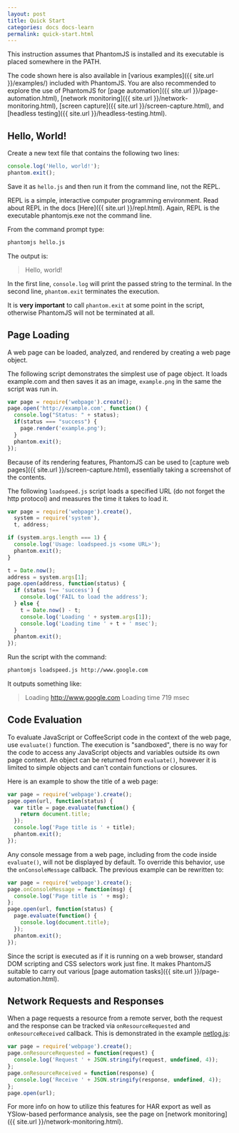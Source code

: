```yaml
---
layout: post
title: Quick Start
categories: docs docs-learn
permalink: quick-start.html
---
```


This instruction assumes that PhantomJS is installed and its executable is placed somewhere in the PATH.

The code shown here is also available in [various examples]({{ site.url }}/examples/) included with PhantomJS. You are also recommended to explore the use of PhantomJS for [page automation]({{ site.url }}/page-automation.html), [network monitoring]({{ site.url }}/network-monitoring.html), [screen capture]({{ site.url }}/screen-capture.html), and [headless testing]({{ site.url }}/headless-testing.html).

## Hello, World!

Create a new text file that contains the following two lines:

```javascript
console.log('Hello, world!');
phantom.exit();
```

Save it as `hello.js` and then run it from the command line, not the REPL.

REPL is a simple, interactive computer programming environment. Read about REPL in the docs [Here]({{ site.url }}/repl.html). Again, REPL is the executable phantomjs.exe not the command line.

From the command prompt type:

```bash
phantomjs hello.js
```

The output is:

> Hello, world!

In the first line, `console.log` will print the passed string to the terminal. In the second line, `phantom.exit` terminates the execution.

It is **very important** to call `phantom.exit` at some point in the script, otherwise PhantomJS will not be terminated at all.

## Page Loading

A web page can be loaded, analyzed, and rendered by creating a web page object.

The following script demonstrates the simplest use of page object. It loads example.com and then saves it as an image, `example.png` in the same the script was run in.

```javascript
var page = require('webpage').create();
page.open('http://example.com', function() {
  console.log("Status: " + status);
  if(status === "success") {
    page.render('example.png');
  }
  phantom.exit();
});
```

Because of its rendering features, PhantomJS can be used to [capture web pages]({{ site.url }}/screen-capture.html), essentially taking a screenshot of the contents.

The following `loadspeed.js` script loads a specified URL (do not forget the http protocol) and measures the time it takes to load it.

```javascript
var page = require('webpage').create(),
  system = require('system'),
  t, address;

if (system.args.length === 1) {
  console.log('Usage: loadspeed.js <some URL>');
  phantom.exit();
}

t = Date.now();
address = system.args[1];
page.open(address, function(status) {
  if (status !== 'success') {
    console.log('FAIL to load the address');
  } else {
    t = Date.now() - t;
    console.log('Loading ' + system.args[1]);
    console.log('Loading time ' + t + ' msec');
  }
  phantom.exit();
});
```

Run the script with the command:

```bash
phantomjs loadspeed.js http://www.google.com
```

It outputs something like:

> Loading http://www.google.com
> Loading time 719 msec

## Code Evaluation

To evaluate JavaScript or CoffeeScript code in the context of the web page, use `evaluate()` function. The execution is "sandboxed", there is no way for the code to access any JavaScript objects and variables outside its own page context. An object can be returned from `evaluate()`, however it is limited to simple objects and can't contain functions or closures.

Here is an example to show the title of a web page:

```javascript
var page = require('webpage').create();
page.open(url, function(status) {
  var title = page.evaluate(function() {
    return document.title;
  });
  console.log('Page title is ' + title);
  phantom.exit();
});
```

Any console message from a web page, including from the code inside `evaluate()`, will not be displayed by default. To override this behavior, use the `onConsoleMessage` callback. The previous example can be rewritten to:

```javascript
var page = require('webpage').create();
page.onConsoleMessage = function(msg) {
  console.log('Page title is ' + msg);
};
page.open(url, function(status) {
  page.evaluate(function() {
    console.log(document.title);
  });
  phantom.exit();
});
```

Since the script is executed as if it is running on a web browser, standard DOM scripting and CSS selectors work just fine. It makes PhantomJS suitable to carry out various [page automation tasks]({{ site.url }}/page-automation.html).

## Network Requests and Responses

When a page requests a resource from a remote server, both the request and the response can be tracked via `onResourceRequested` and `onResourceReceived` callback. This is demonstrated in the example [netlog.js](https://github.com/ariya/phantomjs/blob/master/examples/netlog.js):

```javascript
var page = require('webpage').create();
page.onResourceRequested = function(request) {
  console.log('Request ' + JSON.stringify(request, undefined, 4));
};
page.onResourceReceived = function(response) {
  console.log('Receive ' + JSON.stringify(response, undefined, 4));
};
page.open(url);
```

For more info on how to utilize this features for HAR export as well as YSlow-based performance analysis, see the page on [network monitoring]({{ site.url }}/network-monitoring.html).
